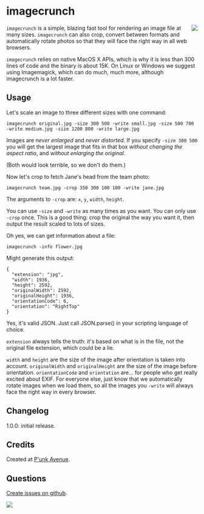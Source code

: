 # imagecrunch

<a href="http://apostrophenow.org/"><img src="https://raw.github.com/punkave/imagecrunch/master/logos/logo-box-madefor.png" align="right" /></a>

`imagecrunch` is a simple, blazing fast tool for rendering an image file at many
sizes. `imagecrunch` can also crop, convert between formats and automatically
rotate photos so that they will face the right way in all web browsers.

`imagecrunch` relies on native MacOS X APIs, which is why it is less than 300 lines of code and the binary is about 15K. On Linux or Windows we suggest using Imagemagick, which can do much, much more, although imagecrunch is a lot faster.

## Usage

Let's scale an image to three different sizes with one command:

    imagecrunch original.jpg -size 300 500 -write small.jpg -size 500 700 -write medium.jpg -size 1200 800 -write large.jpg

Images are *never enlarged* and *never distorted*. If you specify `-size 300 500` you will get the largest image that fits in that box *without changing the aspect ratio*, and *without enlarging the original*.

(Both would look terrible, so we don't do them.)

Now let's crop to fetch Jane's head from the team photo:

    imagecrunch team.jpg -crop 350 300 100 100 -write jane.jpg

The arguments to `-crop` are: `x`, `y`, `width`, `height`.

You can use `-size` and `-write` as many times as you want. You can only use `-crop` once. This is a good thing: crop the original the way you want it, then output the result scaled to lots of sizes.

Oh yes, we can get information about a file:

    imagecrunch -info flower.jpg

Might generate this output:

    {
      "extension": "jpg",
      "width": 1936,
      "height": 2592,
      "originalWidth": 2592,
      "originalHeight": 1936,
      "orientationCode": 6,
      "orientation": "RightTop"
    }

Yes, it's valid JSON. Just call JSON.parse() in your scripting language of choice.

`extension` always tells the truth: it's based on what is in the file, not the original file extension, which could be a lie.

`width` and `height` are the size of the image after orientation is taken into account. `originalWidth` and `originalHeight` are the size of the image before orientation. `orientationCode` and `orientation` are... for people who get really excited about EXIF. For everyone else, just know that we automatically rotate images when we load them, so all the images you `-write` will always face the right way in every browser.

## Changelog

1.0.0: initial release.

## Credits

Created at [P'unk Avenue](http://punkave.com/).


## Questions

[Create issues on github](http://punkave.com/imagecrunch).

<a href="http://punkave.com/"><img src="https://raw.github.com/punkave/imagecrunch/master/logos/logo-box-builtby.png" /></a>

